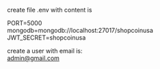 create file .env
with content is

PORT=5000 </br>
mongodb=mongodb://localhost:27017/shopcoinusa </br>
JWT_SECRET=shopcoinusa </br>

create a user with email is: </br>
admin@gmail.com
